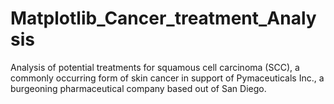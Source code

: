 # Matplotlib_Cancer_treatment_Analysis
Analysis of potential treatments for squamous cell carcinoma (SCC), a commonly occurring form of skin cancer in support of Pymaceuticals Inc., a burgeoning pharmaceutical company based out of San Diego.

